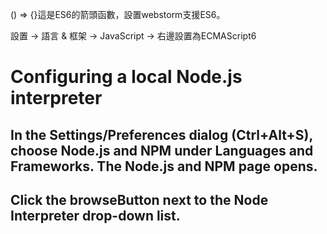 
() => {}這是ES6的箭頭函數，設置webstorm支援ES6。

設置 -> 語言 & 框架 -> JavaScript -> 右邊設置為ECMAScript6

# Configuring a local Node.js interpreter

## In the Settings/Preferences dialog (Ctrl+Alt+S), choose Node.js and NPM under Languages and Frameworks. The Node.js and NPM page opens.

## Click the browseButton next to the Node Interpreter drop-down list.

